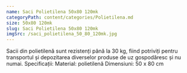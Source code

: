 ```yaml
---
name: Saci Polietilena 50x80 120mk
categoryPath: content/categories/Polietilena.md
size: 50x80 120mk
slug: Saci Polietilena 50x80 120mk
imgSrc: /saci_polietilena_50_80_120mk.jpg
---
```


Sacii din polietilenă  sunt rezistenți până la 30 kg, fiind potriviți pentru transportul și depozitarea diverselor produse de uz gospodăresc și nu numai.  Specificații: Material: polietilenă Dimensiuni: 50 x 80 cm
